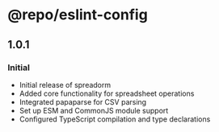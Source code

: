 # @repo/eslint-config

## 1.0.1

### Initial

- Initial release of spreadorm
- Added core functionality for spreadsheet operations
- Integrated papaparse for CSV parsing
- Set up ESM and CommonJS module support
- Configured TypeScript compilation and type declarations

